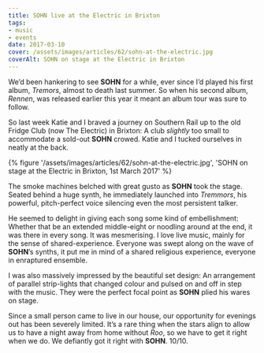 ```yaml
---
title: SOHN live at the Electric in Brixton
tags:
- music
- events
date: 2017-03-10
cover: /assets/images/articles/62/sohn-at-the-electric.jpg
coverAlt: SOHN on stage at the Electric in Brixton
---
```

We’d been hankering to see **SOHN** for a while, ever since I’d played his first album, *Tremors*, almost to death last summer. So when his second album, *Rennen*, was released earlier this year it meant an album tour was sure to follow.

So last week Katie and I braved a journey on Southern Rail up to the old Fridge Club (now The Electric) in Brixton: A club _slightly_ too small to accommodate a sold-out **SOHN** crowed. Katie and I tucked ourselves in neatly at the back.

{% figure '/assets/images/articles/62/sohn-at-the-electric.jpg', 'SOHN on stage at the Electric in Brixton, 1st March 2017' %}

The smoke machines belched with great gusto as **SOHN** took the stage. Seated behind a huge synth, he immediately launched into *Tremmors*, his powerful, pitch-perfect voice silencing even the most persistent talker.

He seemed to delight in giving each song some kind of embellishment: Whether that be an extended middle-eight or noodling around at the end, it was there in every song. It was mesmerising. I love live music, mainly for the sense of shared-experience. Everyone was swept along on the wave of **SOHN**’s synths, it put me in mind of a shared religious experience, everyone in enraptured ensemble.

I was also massively impressed by the beautiful set design: An arrangement of parallel strip-lights that changed colour and pulsed on and off in step with the music. They were the perfect focal point as **SOHN** plied his wares on stage.

<!-- (masthead svg:sohn.svg) -->

Since a small person came to live in our house, our opportunity for evenings out has been severely limited. It’s a rare thing when the stars align to allow us to have a night away from home without _Roo_, so we have to get it right when we do. We defiantly got it right with **SOHN**. 10/10. 


